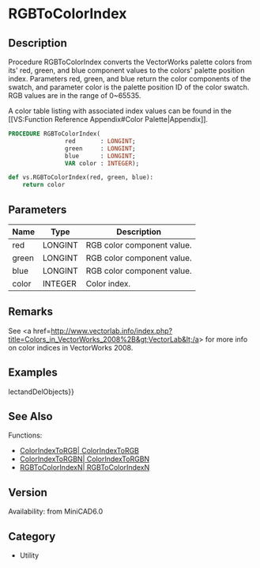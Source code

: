 # RGBToColorIndex

## Description
Procedure RGBToColorIndex converts the VectorWorks palette colors from its' red, green, and blue component values to the colors' palette position index. Parameters red, green, and blue return the color components of the swatch, and parameter color is the palette position ID of the color swatch. RGB values are in the range of 0~65535. 

A color table listing with associated index values can be found in the [[VS:Function Reference Appendix#Color Palette|Appendix]].

```pascal
PROCEDURE RGBToColorIndex(
				red       : LONGINT;
				green     : LONGINT;
				blue      : LONGINT;
				VAR color : INTEGER);
```

```python
def vs.RGBToColorIndex(red, green, blue):
    return color
```

## Parameters
|Name|Type|Description|
|---|---|---|
|red|LONGINT|RGB color component value.|
|green|LONGINT|RGB color component value.|
|blue|LONGINT|RGB color component value.|
|color|INTEGER|Color index.|

## Remarks
See &lt;a href=http://www.vectorlab.info/index.php?title=Colors_in_VectorWorks_2008%2B&gt;VectorLab&lt;/a&gt; for more info on color indices in VectorWorks 2008.

## Examples
lectandDelObjects}}

## See Also
Functions:
* [ColorIndexToRGB| ColorIndexToRGB](ColorIndexToRGB|%20ColorIndexToRGB.md)
* [ColorIndexToRGBN| ColorIndexToRGBN](ColorIndexToRGBN|%20ColorIndexToRGBN.md)
* [RGBToColorIndexN| RGBToColorIndexN](RGBToColorIndexN|%20RGBToColorIndexN.md)

## Version
Availability: from MiniCAD6.0

## Category
* Utility

